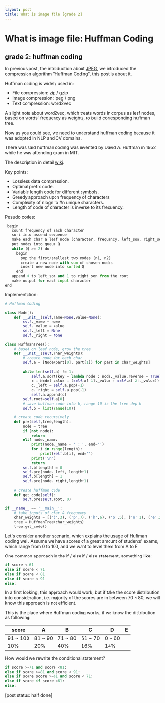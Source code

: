 ```yaml
---
layout: post
title: What is image file [grade 2]
---
```


# What is image file: Huffman Coding

## grade 2: huffman coding

In previous post, the introduction about [JPEG]({{site.url}}/2018/08/26/what-is-image-jpeg-heif-grade-1.html), we introduced the compression algorithm "Huffman Coding", this post is about it.

Huffman coding is widely used in:

* File compression: zip / gzip
* Image compression: jpeg / png
* Text compression: word2vec
  
A slight note about word2vec, which treats words in corpus as leaf nodes, based on words' frequency as weights, to build corresponding huffman tree.

Now as you could see, we need to understand huffman coding because it was adopted in NLP and CV domains.

There was said huffman coding was invented by David A. Huffman in 1952 while he was attending exam in MIT.

The description in detail [wiki](https://en.wikipedia.org/wiki/Huffman_coding).

Key points:

* Lossless data compression.
* Optimal prefix code.
* Variable length code for different symbols.
* Greedy approach upon frequency of characters.
* Complexity of nlogn to #n unique characters.
* Length of code of character is inverse to its frequency.


Pesudo codes:

```python
 begin
   count frequency of each character
   sort into ascend sequence
   make each char a leaf node (character, frequency, left_son, right_son)
   put nodes into queue Q
   while (Q >= 2) do
     begin
       pop the first/smallest two nodes (n1, n2)
       create a new node with sum of chosen nodes 
       insert new node into sorted Q
     end
   append 0 to left_son and 1 to right_son from the root
   make output for each input character
end
```

Implementation:

```python
# Huffman Coding

class Node():
    def __init__(self,name=None,value=None):
        self._name = name
        self._value = value
        self._left = None
        self._right = None

class HuffmanTree():
    # based on leaf node, grow the tree
    def __init__(self,char_weights):
        # create node for each char
        self.a = [Node(part[0], part[1]) for part in char_weights]
        
        while len(self.a) != 1:
            self.a.sort(key = lambda node : node._value,reverse = True)
            c = Node( value = (self.a[-1]._value + self.a[-2]._value))
            c._left = self.a.pop(-1)
            c._right = self.a.pop(-1)
            self.a.append(c)
        self.root=self.a[0]
        # save huffman code into b, range 10 is the tree depth
        self.b = list(range(10))

    # create code recursively
    def pre(self,tree,length):
        node = tree
        if (not node):
            return
        elif node._name:
            print(node._name + ' : ', end='')
            for i in range(length):
                print(self.b[i], end='')
            print('\n')
            return
        self.b[length] = 0
        self.pre(node._left, length+1)
        self.b[length] = 1
        self.pre(node._right,length+1)
        
    # create huffman code   
    def get_code(self):
        self.pre(self.root, 0)

if __name__ == '__main__':
    # take inputs of char & frequency
    char_weights = [('i',3), ('p',7), ('h',6), ('o',5), ('n',1), ('e',2)]
    tree = HuffmanTree(char_weights)
    tree.get_code()
```

Let's consider another scenario, which explains the usage of Huffman coding well. Assume we have scores of a great amount of students' exams, which range from 0 to 100, and we want to level them from A to E.

One common approach is the if / else if / else statement, something like:
``` python
if score < 61
else if score < 71
else if score < 81
else if score < 91
else:
```

In a first looking, this approach would work, but if take the score distribution into consideration, i.e. majority of the scores are in between 70 ~ 80, we will know this approach is not efficient.

This is the place where Huffman coding works, if we know the distribution as following:

score | A | B | C | D | E
--- | --- | --- | --- | --- | ---
| 91 ~ 100 | 81 ~ 90 | 71 ~ 80 | 61 ~ 70 | 0 ~ 60
| 10% | 20% | 40% | 16% | 14%

How would we rewrite the conditional statement?

```python
if score >=71 and score <81:
else if score >=81 and score < 91:
else if score score >=61 and score < 71:
else if score if score <61:
else:
```




[post status: half done]